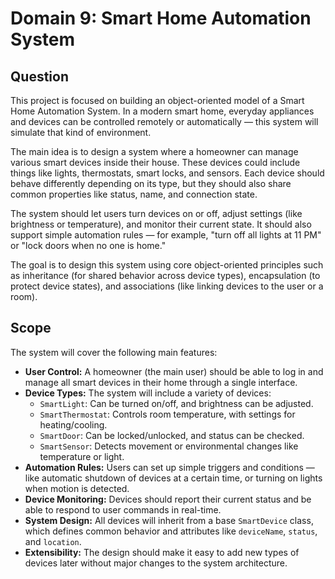 <h1>Domain 9: Smart Home Automation System</h1>

<h2>Question</h2>
<p>
  This project is focused on building an object-oriented model of a Smart Home Automation System. 
  In a modern smart home, everyday appliances and devices can be controlled remotely or automatically — 
  this system will simulate that kind of environment.
</p>

<p>
  The main idea is to design a system where a homeowner can manage various smart devices inside their house. 
  These devices could include things like lights, thermostats, smart locks, and sensors. 
  Each device should behave differently depending on its type, but they should also share common properties 
  like status, name, and connection state.
</p>

<p>
  The system should let users turn devices on or off, adjust settings (like brightness or temperature), and 
  monitor their current state. It should also support simple automation rules — for example, 
  "turn off all lights at 11 PM" or "lock doors when no one is home."
</p>

<p>
  The goal is to design this system using core object-oriented principles such as inheritance (for shared behavior across device types), 
  encapsulation (to protect device states), and associations (like linking devices to the user or a room).
</p>

<h2>Scope</h2>

<p>
  The system will cover the following main features:
</p>

<ul>
  <li><strong>User Control:</strong> A homeowner (the main user) should be able to log in and manage all smart devices in their home through a single interface.</li>

  <li><strong>Device Types:</strong> The system will include a variety of devices:
    <ul>
      <li><code>SmartLight</code>: Can be turned on/off, and brightness can be adjusted.</li>
      <li><code>SmartThermostat</code>: Controls room temperature, with settings for heating/cooling.</li>
      <li><code>SmartDoor</code>: Can be locked/unlocked, and status can be checked.</li>
      <li><code>SmartSensor</code>: Detects movement or environmental changes like temperature or light.</li>
    </ul>
  </li>

  <li><strong>Automation Rules:</strong> Users can set up simple triggers and conditions — 
      like automatic shutdown of devices at a certain time, or turning on lights when motion is detected.</li>

  <li><strong>Device Monitoring:</strong> Devices should report their current status and be able to respond to user commands in real-time.</li>

  <li><strong>System Design:</strong> All devices will inherit from a base <code>SmartDevice</code> class, 
      which defines common behavior and attributes like <code>deviceName</code>, <code>status</code>, and <code>location</code>.</li>

  <li><strong>Extensibility:</strong> The design should make it easy to add new types of devices later 
      without major changes to the system architecture.</li>
</ul>

